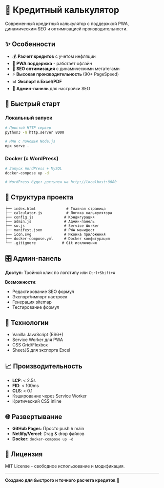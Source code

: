 # 🧮 Кредитный калькулятор

Современный кредитный калькулятор с поддержкой PWA, динамическим SEO и оптимизацией производительности.

## ✨ Особенности

- 💰 **Расчет кредитов** с учетом инфляции
- 📱 **PWA поддержка** - работает офлайн
- 🎯 **SEO оптимизация** с динамическими метатегами
- ⚡ **Высокая производительность** (90+ PageSpeed)
- 📊 **Экспорт в Excel/PDF**
- 🔧 **Админ-панель** для настройки SEO

## 🚀 Быстрый старт

### Локальный запуск
```bash
# Простой HTTP сервер
python3 -m http.server 8000

# Или с помощью Node.js
npx serve .
```

### Docker (с WordPress)
```bash
# Запуск WordPress + MySQL
docker-compose up -d

# WordPress будет доступен на http://localhost:8080
```

## 📁 Структура проекта

```
├── index.html              # Главная страница
├── calculator.js           # Логика калькулятора
├── config.js              # Конфигурация
├── admin.js               # Админ-панель
├── sw.js                  # Service Worker
├── manifest.json          # PWA манифест
├── icon.svg               # Иконка приложения
├── docker-compose.yml     # Docker конфигурация
└── .gitignore            # Git исключения
```

## 🎛️ Админ-панель

**Доступ:** Тройной клик по логотипу или `Ctrl+Shift+A`

**Возможности:**
- Редактирование SEO формул
- Экспорт/импорт настроек
- Генерация sitemap
- Тестирование формул

## 🔧 Технологии

- Vanilla JavaScript (ES6+)
- Service Worker для PWA
- CSS Grid/Flexbox
- SheetJS для экспорта Excel

## 📈 Производительность

- **LCP**: < 2.5s
- **FID**: < 100ms  
- **CLS**: < 0.1
- Кэширование через Service Worker
- Критический CSS inline

## 🌐 Развертывание

- **GitHub Pages**: Просто push в main
- **Netlify/Vercel**: Drag & drop файлов
- **Docker**: `docker-compose up -d`

## 📝 Лицензия

MIT License - свободное использование и модификация.

---

**Создано для быстрого и точного расчета кредитов** 💚